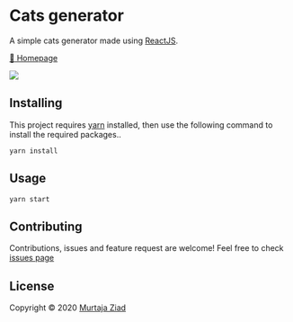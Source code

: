 # Cats generator

A simple cats generator made using [ReactJS](https://reactjs.org/).

[🏡 Homepage](https://cats-generator.vercel.app/)

![](https://i.ibb.co/541ppf7/cats-generator.png)

## Installing
This project requires [yarn](https://yarnpkg.com/) installed, then use the following command to install the required packages..
```
yarn install
```

## Usage
```
yarn start
```

## Contributing
Contributions, issues and feature request are welcome!
Feel free to check [issues page](https://github.com/murtajaziad/cats-generator/issues)

## License
Copyright © 2020 [Murtaja Ziad](https://murtajaziad.xyz)